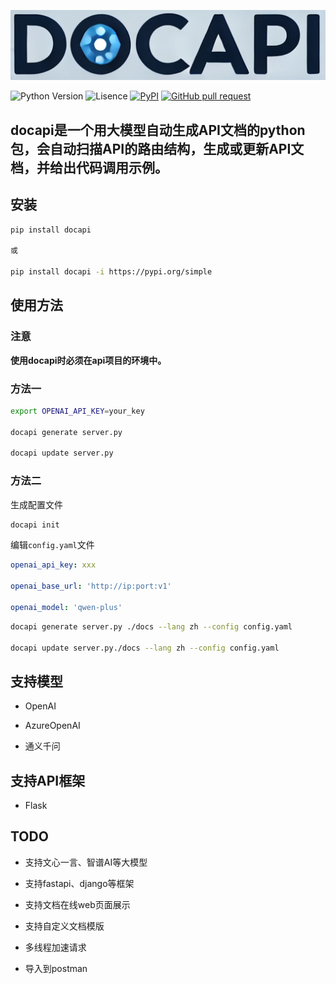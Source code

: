 ![image](assets/logo.png)


![Python Version](https://img.shields.io/badge/python-3.8+-aff.svg)
![Lisence](https://img.shields.io/badge/license-Apache%202-dfd.svg)
[![PyPI](https://img.shields.io/pypi/v/docapi)](https://pypi.org/project/docapi/)
[![GitHub pull request](https://img.shields.io/badge/PRs-welcome-blue)](https://github.com/Shulin-Zhang/docapi/pulls)


## docapi是一个用大模型自动生成API文档的python包，会自动扫描API的路由结构，生成或更新API文档，并给出代码调用示例。

## 安装

```bash
pip install docapi

或

pip install docapi -i https://pypi.org/simple
```

## 使用方法

### 注意

**使用docapi时必须在api项目的环境中。**

### 方法一
```bash
export OPENAI_API_KEY=your_key

docapi generate server.py

docapi update server.py
```

### 方法二

生成配置文件
```bash
docapi init
```

编辑`config.yaml`文件
```yaml
openai_api_key: xxx

openai_base_url: 'http://ip:port:v1'

openai_model: 'qwen-plus'
```
```bash
docapi generate server.py ./docs --lang zh --config config.yaml

docapi update server.py./docs --lang zh --config config.yaml
```

## 支持模型

- OpenAI

- AzureOpenAI

- 通义千问

## 支持API框架

- Flask

## TODO

- 支持文心一言、智谱AI等大模型

- 支持fastapi、django等框架

- 支持文档在线web页面展示

- 支持自定义文档模版

- 多线程加速请求

- 导入到postman
